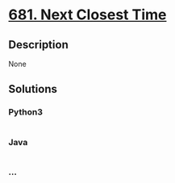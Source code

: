# [681. Next Closest Time](https://leetcode.com/problems/next-closest-time)

## Description
None


## Solutions


### Python3

```python

```

### Java

```java

```

### ...
```

```
